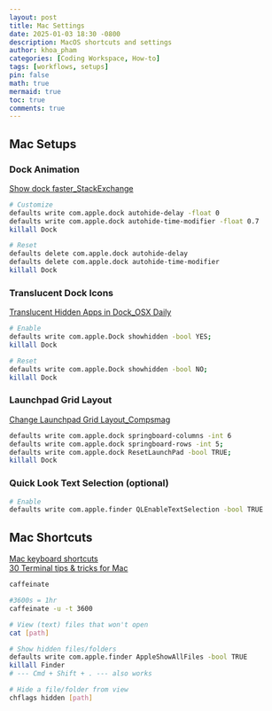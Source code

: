 ```yaml
---
layout: post
title: Mac Settings
date: 2025-01-03 18:30 -0800
description: MacOS shortcuts and settings
author: khoa_pham
categories: [Coding Workspace, How-to]
tags: [workflows, setups]
pin: false
math: true
mermaid: true
toc: true
comments: true
---
```


## Mac Setups

### Dock Animation

[Show dock faster_StackExchange](https://apple.stackexchange.com/questions/33600/how-can-i-make-auto-hide-show-for-the-dock-faster)

```bash
# Customize
defaults write com.apple.dock autohide-delay -float 0
defaults write com.apple.dock autohide-time-modifier -float 0.7
killall Dock
```

```bash
# Reset
defaults delete com.apple.dock autohide-delay
defaults delete com.apple.dock autohide-time-modifier
killall Dock
```

### Translucent Dock Icons

[Translucent Hidden Apps in Dock_OSX Daily](https://osxdaily.com/2010/06/22/make-hidden-application-icons-translucent-in-the-dock/)

```bash
# Enable
defaults write com.apple.Dock showhidden -bool YES;
killall Dock
```

```bash
# Reset
defaults write com.apple.Dock showhidden -bool NO;
killall Dock
```

### Launchpad Grid Layout

[Change Launchpad Grid Layout_Compsmag](https://www.compsmag.com/how-to/change-launchpad-layout/)

```bash
defaults write com.apple.dock springboard-columns -int 6
defaults write com.apple.dock springboard-rows -int 5;
defaults write com.apple.dock ResetLaunchPad -bool TRUE;
killall Dock
```

### Quick Look Text Selection (optional)

```bash
# Enable
defaults write com.apple.finder QLEnableTextSelection -bool TRUE
```

## Mac Shortcuts

[Mac keyboard shortcuts](https://support.apple.com/en-us/102650)  
[30 Terminal tips & tricks for Mac](https://www.macworld.com/article/671711/30-terminal-tips-tricks-and-projects-for-mac.html)


```bash
caffeinate
```

```bash
#3600s = 1hr
caffeinate -u -t 3600
```

```bash
# View (text) files that won't open
cat [path]
```

```bash
# Show hidden files/folders
defaults write com.apple.finder AppleShowAllFiles -bool TRUE
killall Finder
# --- Cmd + Shift + . --- also works

# Hide a file/folder from view
chflags hidden [path]
```
